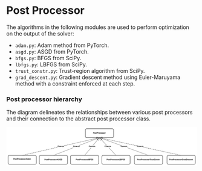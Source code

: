 # Post Processor
The algorithms in the following modules are used to perform optimization on the
output of the solver:

- `adam.py`: Adam method from PyTorch.
- `asgd.py`:  ASGD from PyTorch.
- `bfgs.py`: BFGS from SciPy.
- `lbfgs.py`:  LBFGS from SciPy.
- `trust_constr.py`: Trust-region algorithm from SciPy.
- `grad_descent.py`: Gradient descent method using Euler-Maruyama method with a constraint enforced at each step.


### Post processor hierarchy
The diagram delineates the relationships between various post processors and
their connection to the abstract post processor class.

<p align="center">
    <img src="../../diagrams/post_processor_ hierarchy.png">
</p>
